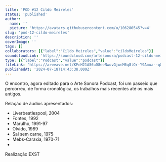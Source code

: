 ```yaml
---
title: 'POD #12 Cildo Meireles'
status: 'published'
author:
  name: ''
  picture: 'https://avatars.githubusercontent.com/u/106280545?v=4'
slug: 'pod-12-cildo-meireles'
description: ''
coverImage: ''
tags: []
collaborators: [{"label":"Cildo Meireles","value":"cildoMeireles"}]
soundcloudLink: 'https://soundcloud.com/artesonora/podcast-12-cildo-meireles?in=artesonora/sets/podcast&si=2a3d3645fda049d997f8a2a80b0f3031&utm_source=clipboard&utm_medium=text&utm_campaign=social_sharing'
type: [{"label":"Podcast","value":"podcast"}]
fileLink: 'https://arweave.net/KFnH21AS6uD8eeNwovGjwnM6q8lQr-Y9Amua--q80nI'
publishedAt: '2024-07-18T14:43:38.000Z'
---
```


O encontro, agora editado para o Arte Sonora Podcast, foi um passeio que percorreu, de forma cronológica, os trabalhos mais recentes até os mais antigos.

Relação de áudios apresentados:

- Liverbeatlespool, 2004
- Fontes, 1992
- Marulho, 1991-97
- Olvido, 1989
- Sal sem carne, 1975
- Mebs-Caraxia, 1970-71
- 

Realização EXST